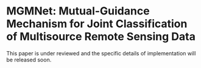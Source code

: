 # MGMNet: Mutual-Guidance Mechanism for Joint Classification of Multisource Remote Sensing Data
This paper is under reviewed and the specific details of implementation will be released soon.
